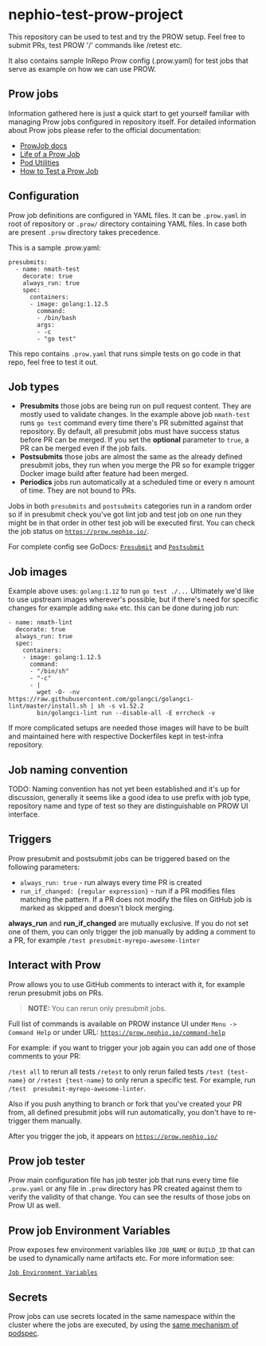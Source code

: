 # nephio-test-prow-project
This repository can be used to test and try the PROW setup. Feel free to submit PRs, test PROW '/' commands like /retest etc.

It also contains sample InRepo Prow config (.prow.yaml) for test jobs that serve as example on how we can use PROW. 

## Prow jobs

Information gathered here is just a quick start to get yourself familiar with managing Prow jobs configured in repository itself.
For detailed information about Prow jobs please refer to the official documentation:

- [ProwJob docs](https://docs.prow.k8s.io/docs/jobs/)
- [Life of a Prow Job](https://docs.prow.k8s.io/docs/life-of-a-prow-job/)
- [Pod Utilities](https://docs.prow.k8s.io/docs/components/pod-utilities/)
- [How to Test a Prow Job](https://docs.prow.k8s.io/docs/build-test-update/#how-to-test-a-prowjob)

## Configuration

Prow job definitions are configured in YAML files. It can be `.prow.yaml` in root of repository or `.prow/` directory containing YAML files. In case both are present `.prow` directory takes precedence. 


This is a sample .prow.yaml:

```
presubmits:
  - name: nmath-test
    decorate: true
    always_run: true
    spec:
      containers:
      - image: golang:1.12.5
        command:
        - /bin/bash
        args:
        - -c
        - "go test"
```

This repo contains `.prow.yaml` that runs simple tests on go code in that repo, feel free to test it out.

## Job types

- **Presubmits** those jobs are being run on pull request content. They are mostly used to validate changes. In the example above job `nmath-test` runs `go test` command every time there's PR submitted against that repository. By default, all presubmit jobs must have success status before PR can be merged. If you set the **optional** parameter to `true`, a PR can be merged even if the job fails.
- **Postsubmits** those jobs are almost the same as the already defined presubmit jobs, they run when you merge the PR so for example trigger Docker image build after feature had been merged.
- **Periodics** jobs run automatically at a scheduled time or every n amount of time. They are not bound to PRs. 

Jobs in both `presubmits` and `postsubmits` categories run in a random order so if in presubmit check you've got lint job and test job on one run they might be in that order in other test job will be executed first. You can check the job status on [`https://prow.nephio.io/`](https://prow.nephio.io/).

For complete config see GoDocs: [`Presubmit`](https://pkg.go.dev/k8s.io/test-infra/prow/config#Presubmit) and [`Postsubmit`](https://pkg.go.dev/k8s.io/test-infra/prow/config#Postsubmit)

## Job images

Example above uses: `golang:1.12` to run `go test ./...` 
Ultimately we'd like to use upstream images wherever's possible, but if there's need for specific changes for example adding `make` etc. this can be done during job run:

```
- name: nmath-lint
  decorate: true
  always_run: true
  spec:
    containers:
    - image: golang:1.12.5
      command:
      - "/bin/sh"
      - "-c"
      - |
        wget -O- -nv https://raw.githubusercontent.com/golangci/golangci-lint/master/install.sh | sh -s v1.52.2
        bin/golangci-lint run --disable-all -E errcheck -v
```

If more complicated setups are needed those images will have to be built and maintained here with respective Dockerfiles kept in test-infra repository.


## Job naming convention

TODO: 
Naming convention has not yet been established and it's up for discussion, generally it seems like a good idea to use prefix with job type, repository name and type of test so they are distinguishable on PROW UI interface.

## Triggers

Prow presubmit and postsubmit jobs can be triggered based on the following parameters:

- `always_run: true` - run always every time PR is created
- `run_if_changed: {regular expression}` - run if a PR modifies files matching the pattern. If a PR does not modify the files on GitHub job is marked as skipped and doesn't block merging.

**always_run** and **run_if_changed** are mutually exclusive. If you do not set one of them, you can only trigger the job manually by adding a comment to a PR, for example `/test presubmit-myrepo-awesome-linter`

## Interact with Prow

Prow allows you to use GitHub comments to interact with it, for example rerun presubmit jobs on PRs.

> **NOTE:** You can rerun only presubmit jobs.

Full list of commands is available on PROW instance UI under `Menu -> Command Help` or under URL: [`https://prow.nephio.io/command-help`](https://prow.nephio.io/command-help)

For example: if you want to trigger your job again you can add one of those comments to your PR:

`/test all` to rerun all tests
`/retest` to only rerun failed tests
`/test {test-name}` or `/retest {test-name}` to only rerun a specific test. For example, run `/test  presubmit-myrepo-awesome-linter`.

Also if you push anything to branch or fork that you've created your PR from, all defined presubmit jobs will run automatically, you don't have to re-trigger them manually.

After you trigger the job, it appears on [`https://prow.nephio.io/`](https://prow.nephio.io/)


## Prow job tester

Prow main configuration file has job tester job that runs every time file `.prow.yaml` or any file in `.prow` directory has PR created against them to verify the validity of that change. You can see the results of those jobs on Prow UI as well.

## Prow job Environment Variables

Prow exposes few environment variables like `JOB_NAME` or `BUILD_ID` that can be used to dynamically name artifacts etc. For more information see:

[`Job Environment Variables`](https://docs.prow.k8s.io/docs/jobs/#job-environment-variables)

## Secrets

Prow jobs can use secrets located in the same namespace within the cluster
where the jobs are executed, by using the [same mechanism of
podspec](https://kubernetes.io/docs/concepts/configuration/secret/#using-a-secret).
